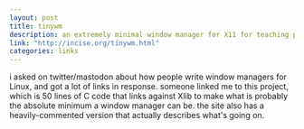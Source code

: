 ```yaml
---
layout: post
title: tinywm
description: an extremely minimal window manager for X11 for teaching purposes
link: "http://incise.org/tinywm.html"
categories: links
---
```


i asked on twitter/mastodon about how people write window managers for Linux, and got a lot of links
in response. someone linked me to this project, which is 50 lines of C code that links against Xlib
to make what is probably the absolute minimum a window manager can be. the site also has a
heavily-commented version that actually describes what's going on.
